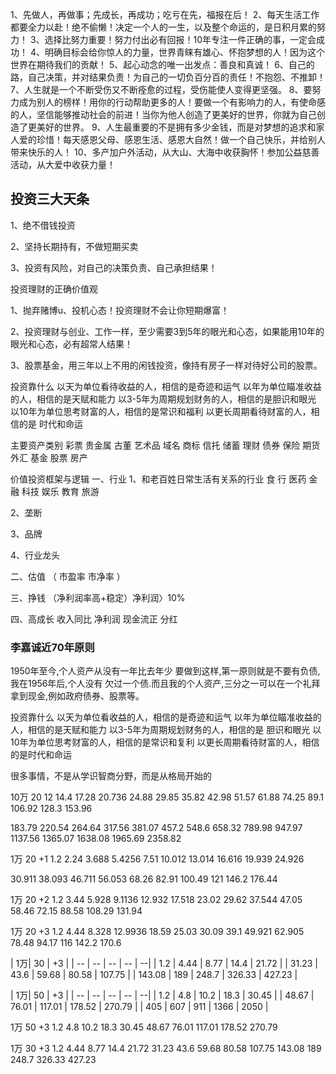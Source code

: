 1、先做人，再做事；先成长，再成功；吃亏在先，福报在后！
2、每天生活工作都要全力以赴！绝不偷懒！决定一个人的一生，以及整个命运的，是日积月累的努力！
3、选择比努力重要！努力付出必有回报！10年专注一件正确的事，一定会成功！
4、明确目标会给你惊人的力量，世界青睐有雄心、怀抱梦想的人！因为这个世界在期待我们的贡献！
5、起心动念的唯一出发点：善良和真诚！
6、自己的路，自己决策，并对结果负责！为自己的一切负百分百的责任！不抱怨、不推卸！
7、人生就是一个不断受伤又不断痊愈的过程，受伤能使人变得更坚强。
8、要努力成为别人的榜样！用你的行动帮助更多的人！要做一个有影响力的人，有使命感的人，坚信能够推动社会的前进！当你为他人创造了更美好的世界，你就为自己创造了更美好的世界。
9、人生最重要的不是拥有多少金钱，而是对梦想的追求和家人爱的珍惜！每天感恩父母、感恩生活、感恩大自然！做一个自己快乐，并给别人带来快乐的人！
10、多产加户外活动，从大山、大海中收获胸怀！参加公益慈善活动，从大爱中收获力量！

## 投资三大天条

1、绝不借钱投资

2、坚持长期持有，不做短期买卖

3、投资有风险，对自己的决策负责、自己承担结果！


投资理财的正确价值观

1、抛弃赌博u、投机心态！投资理财不会让你短期爆富！

2、投资理财与创业、工作一样，至少需要3到5年的眼光和心态，如果能用10年的眼光和心态，必有超常人结果！

3、股票基金，用三年以上不用的闲钱投资，像持有房子一样对待好公司的股票。


投资靠什么
以天为单位看待收益的人，相信的是奇迹和运气
以年为单位瞄准收益的人，相信的是天赋和能力
以3-5年为周期规划财务的人，相信的是胆识和眼光
以10年为单位思考财富的人，相信的是常识和福利
以更长周期看待财富的人，相信的是 时代和命运



主要资产类别
彩票
贵金属
古董
艺术品
域名 
商标
信托
储蓄
理财
债券
保险
期货
外汇
基金
股票
房产



价值投资框架与逻辑
一、行业
1、和老百姓日常生活有关系的行业
食  行  医药  金融  科技  娱乐  教育 旅游

2、垄断

3、品牌

4、行业龙头

二、估值  （ 市盈率  市净率 ）

三、挣钱 （净利润率高+稳定）净利润〉10%
   
四、高成长
收入同比
净利润
现金流正
分红

### 李嘉诚近70年原则
1950年至今,个人资产从没有一年比去年少
要做到这样,第一原则就是不要有负债,我在1956年后,个人没有 欠过一个债.而且我的个人资产,三分之一可以在一个礼拜拿到现金,例如政府债券、股票等。


投资靠什么
以天为单位看收益的人，相信的是奇迹和运气
以年为单位瞄准收益的人，相信的是天赋和能力
以3-5年为周期规划财务的人，相信的是 胆识和眼光
以10年为单位思考财富的人，相信的是常识和复利
以更长周期看待财富的人，相信的是时代和命运

很多事情，不是从学识智商分野，而是从格局开始的


10万   20
12  14.4  17.28  20.736 24.88 
29.85  35.82   42.98  51.57  61.88
74.25   89.1   106.92  128.3  153.96

183.79   220.54  264.64  317.56  381.07
457.2  548.6  658.32  789.98   947.97
1137.56  1365.07  1638.08  1965.69   2358.82

1万  20  +1
1.2   2.24    3.688   5.4256   7.51
10.012   13.014  16.616   19.939   24.926

30.911  38.093   46.711  56.053   68.26
82.91   100.49   121  146.2  176.44 


1万  20  +2
1.2   3.44   5.928    9.1136    12.932
17.518   23.02  29.62   37.544   47.05
58.46   72.15    88.58    108.29   131.94

1万  20  +3
1.2   4.44   8.328   12.9936   18.59
25.03   30.09   39.1   49.921   62.905
78.48    94.17   116   142.2   170.6


| 1万| 30 | +3  |
| -- | -- | -- | -- | --| 
| 1.2 | 4.44 | 8.77 | 14.4 | 21.72 | 
| 31.23 | 43.6 | 59.68 | 80.58 | 107.75 | 
| 143.08 | 189 | 248.7 | 326.33 | 427.23 |

| 1万| 50 | +3  |
| -- | -- | -- | -- | --| 
| 1.2 | 4.8 | 10.2 | 18.3 | 30.45 | 
| 48.67 | 76.01 | 117.01 | 178.52 | 270.79 | 
| 405 | 607 | 911 | 1366 | 2050 |


1万  50 +3 
1.2  4.8   10.2  18.3   30.45
48.67   76.01  117.01   178.52   270.79




1万 30  +3
1.2  4.44  8.77  14.4  21.72 
31.23   43.6   59.68   80.58  107.75
143.08  189  248.7   326.33  427.23





